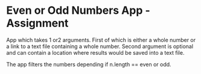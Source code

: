 # Even or Odd Numbers App - Assignment

App which takes 1 or2 arguments. First of which is either a whole number or a link to a text file containing a whole number. 
Second argument is optional and can contain a location where results would be saved into a text file.

The app filters the numbers depending if n.length == even or odd.
